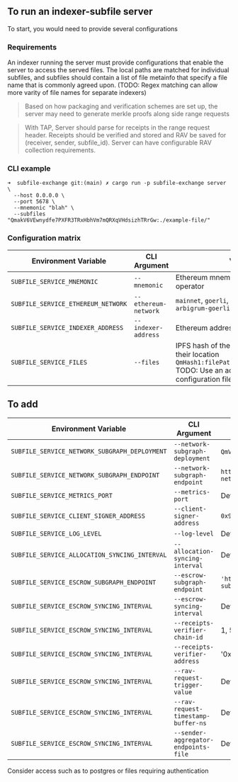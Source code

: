 ## To run an indexer-subfile server

To start, you would need to provide several configurations

### Requirements

An indexer running the server must provide configurations that enable the server to access the served files. The local paths are matched for individual subfiles, and subfiles should contain a list of file metainfo that specify a file name that is commonly agreed upon. (TODO: Regex matching can allow more varity of file names for separate indexers)

> Based on how packaging and verification schemes are set up, the server may need to generate merkle proofs along side range requests

> With TAP, Server should parse for receipts in the range request header. Receipts should be verified and stored and RAV be saved for (receiver, sender, subfile_id). Server can have configurable RAV collection requirements.


### CLI example
```
➜  subfile-exchange git:(main) ✗ cargo run -p subfile-exchange server \
  --host 0.0.0.0 \
  --port 5678 \
  --mnemonic "blah" \
  --subfiles "QmakV6VEwnydfe7PXFR3TRxHbhVm7mQRXqVHdsizhTRrGw:./example-file/"
```




### Configuration matrix

| Environment Variable                          | CLI Argument                    | Value                                            |
| --------------------------------------------- | ------------------------------- | ------------------------------------------------ |
| `SUBFILE_SERVICE_MNEMONIC`                    | `--mnemonic`                    | Ethereum mnemonic for indexer operator           |
| `SUBFILE_SERVICE_ETHEREUM_NETWORK`            | `--ethereum-network`            | `mainnet`, `goerli`, `arbitrum-one`, `arbigrum-goerli`                              |
| `SUBFILE_SERVICE_INDEXER_ADDRESS`             | `--indexer-address`             | Ethereum address of the indexer              |
| `SUBFILE_SERVICE_FILES`             | `--files`             | IPFS hash of the initial subfiles and their location `QmHash1:filePath1,QmHash2:filePath2` TODO: Use an advanced configuration file for input               |

## To add
| Environment Variable                          | CLI Argument                    | Value                                            |
| --------------------------------------------- | ------------------------------- | ------------------------------------------------ |
| `SUBFILE_SERVICE_NETWORK_SUBGRAPH_DEPLOYMENT` | `--network-subgraph-deployment` | `QmVQrrgeGGHEqRdjAByeLvnNnDMjdt85jZZB5EFZk62JWs` (`mainnet`) |
| `SUBFILE_SERVICE_NETWORK_SUBGRAPH_ENDPOINT`   | `--network-subgraph-endpoint`   | `https://api.thegraph.com/subgraphs/name/graphprotocol/graph-network-mainnet`           |
| `SUBFILE_SERVICE_METRICS_PORT`       | `--metrics-port`       |  Default: `7200`    |
| `SUBFILE_SERVICE_CLIENT_SIGNER_ADDRESS`       | `--client-signer-address`       |  `0x982D10c56b8BBbD6e09048F5c5f01b43C65D5aE0`    |
| `SUBFILE_SERVICE_LOG_LEVEL`       | `--log-level`       |  Default: `info`    |
| `SUBFILE_SERVICE_ALLOCATION_SYNCING_INTERVAL`       | `--allocation-syncing-interval`       |  Default: `120000`    |
| `SUBFILE_SERVICE_ESCROW_SUBGRAPH_ENDPOINT`       | `--escrow-subgraph-endpoint`       |  `'https://api.studio.thegraph.com/proxy/53925/eth-goerli-tap-subgraph/version/latest/'`    |
| `SUBFILE_SERVICE_ESCROW_SYNCING_INTERVAL`       | `--escrow-syncing-interval`       |  Default: `120000`    |
| `SUBFILE_SERVICE_ESCROW_SYNCING_INTERVAL`       | `--receipts-verifier-chain-id`       |  1, 5    |
| `SUBFILE_SERVICE_ESCROW_SYNCING_INTERVAL`       | `--receipts-verifier-address `       |  '0xD46c60558F7960407F4D00098145D77Fd061aD90'    |
| `SUBFILE_SERVICE_ESCROW_SYNCING_INTERVAL`       | `--rav-request-trigger-value`       |  Default: `10000000000000000000`    |
| `SUBFILE_SERVICE_ESCROW_SYNCING_INTERVAL`       | `--rav-request-timestamp-buffer-ns`       |  Default: `1000000000`    |
| `SUBFILE_SERVICE_ESCROW_SYNCING_INTERVAL`       | `--sender-aggregator-endpoints-file`       |  Default: `"aggregators.yaml"`    |

Consider access such as to postgres or files requiring authentication
